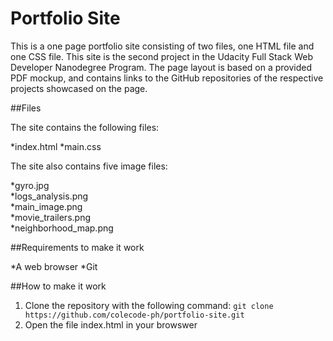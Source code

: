 # Portfolio Site

This is a one page portfolio site consisting of two files, one HTML file and one CSS file. This site is the second project in the Udacity Full Stack Web Developer Nanodegree Program.  The page layout is based on a provided PDF mockup, and contains links to the GitHub repositories of the respective projects showcased on the page.

##Files	

The site contains the following files:

*index.html
*main.css

The site also contains five image files:

*gyro.jpg  
*logs_analysis.png  
*main_image.png  
*movie_trailers.png  
*neighborhood_map.png

##Requirements to make it work

*A web browser
*Git

##How to make it work

1. Clone the repository with the following command: `git clone https://github.com/colecode-ph/portfolio-site.git`
2. Open the file index.html in your browswer

